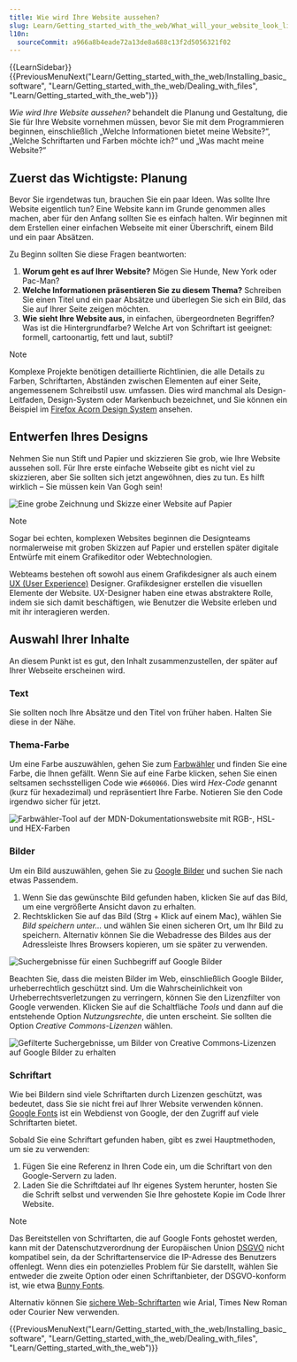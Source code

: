 ```yaml
---
title: Wie wird Ihre Website aussehen?
slug: Learn/Getting_started_with_the_web/What_will_your_website_look_like
l10n:
  sourceCommit: a966a8b4eade72a13de8a688c13f2d5056321f02
---
```


{{LearnSidebar}}{{PreviousMenuNext("Learn/Getting_started_with_the_web/Installing_basic_software", "Learn/Getting_started_with_the_web/Dealing_with_files", "Learn/Getting_started_with_the_web")}}

_Wie wird Ihre Website aussehen?_ behandelt die Planung und Gestaltung, die Sie für Ihre Website vornehmen müssen, bevor Sie mit dem Programmieren beginnen, einschließlich „Welche Informationen bietet meine Website?“, „Welche Schriftarten und Farben möchte ich?“ und „Was macht meine Website?“

## Zuerst das Wichtigste: Planung

Bevor Sie irgendetwas tun, brauchen Sie ein paar Ideen. Was sollte Ihre Website eigentlich tun? Eine Website kann im Grunde genommen alles machen, aber für den Anfang sollten Sie es einfach halten. Wir beginnen mit dem Erstellen einer einfachen Webseite mit einer Überschrift, einem Bild und ein paar Absätzen.

Zu Beginn sollten Sie diese Fragen beantworten:

1. **Worum geht es auf Ihrer Website?** Mögen Sie Hunde, New York oder Pac-Man?
2. **Welche Informationen präsentieren Sie zu diesem Thema?** Schreiben Sie einen Titel und ein paar Absätze und überlegen Sie sich ein Bild, das Sie auf Ihrer Seite zeigen möchten.
3. **Wie sieht Ihre Website aus,** in einfachen, übergeordneten Begriffen? Was ist die Hintergrundfarbe? Welche Art von Schriftart ist geeignet: formell, cartoonartig, fett und laut, subtil?

> [!NOTE]
> Komplexe Projekte benötigen detaillierte Richtlinien, die alle Details zu Farben, Schriftarten, Abständen zwischen Elementen auf einer Seite, angemessenem Schreibstil usw. umfassen. Dies wird manchmal als Design-Leitfaden, Design-System oder Markenbuch bezeichnet, und Sie können ein Beispiel im [Firefox Acorn Design System](https://acorn.firefox.com/latest) ansehen.

## Entwerfen Ihres Designs

Nehmen Sie nun Stift und Papier und skizzieren Sie grob, wie Ihre Website aussehen soll. Für Ihre erste einfache Webseite gibt es nicht viel zu skizzieren, aber Sie sollten sich jetzt angewöhnen, dies zu tun. Es hilft wirklich – Sie müssen kein Van Gogh sein!

![Eine grobe Zeichnung und Skizze einer Website auf Papier](website-drawing-scan.png)

> [!NOTE]
> Sogar bei echten, komplexen Websites beginnen die Designteams normalerweise mit groben Skizzen auf Papier und erstellen später digitale Entwürfe mit einem Grafikeditor oder Webtechnologien.
>
> Webteams bestehen oft sowohl aus einem Grafikdesigner als auch einem [UX (User Experience)](/de/docs/Glossary/UX) Designer. Grafikdesigner erstellen die visuellen Elemente der Website. UX-Designer haben eine etwas abstraktere Rolle, indem sie sich damit beschäftigen, wie Benutzer die Website erleben und mit ihr interagieren werden.

## Auswahl Ihrer Inhalte

An diesem Punkt ist es gut, den Inhalt zusammenzustellen, der später auf Ihrer Webseite erscheinen wird.

### Text

Sie sollten noch Ihre Absätze und den Titel von früher haben. Halten Sie diese in der Nähe.

### Thema-Farbe

Um eine Farbe auszuwählen, gehen Sie zum [Farbwähler](/de/docs/Web/CSS/CSS_colors/Color_picker_tool) und finden Sie eine Farbe, die Ihnen gefällt. Wenn Sie auf eine Farbe klicken, sehen Sie einen seltsamen sechsstelligen Code wie `#660066`. Dies wird _Hex-Code_ genannt (kurz für hexadezimal) und repräsentiert Ihre Farbe. Notieren Sie den Code irgendwo sicher für jetzt.

![Farbwähler-Tool auf der MDN-Dokumentationswebsite mit RGB-, HSL- und HEX-Farben](color-picker.png)

### Bilder

Um ein Bild auszuwählen, gehen Sie zu [Google Bilder](https://www.google.com/imghp) und suchen Sie nach etwas Passendem.

1. Wenn Sie das gewünschte Bild gefunden haben, klicken Sie auf das Bild, um eine vergrößerte Ansicht davon zu erhalten.
2. Rechtsklicken Sie auf das Bild (Strg + Klick auf einem Mac), wählen Sie _Bild speichern unter..._ und wählen Sie einen sicheren Ort, um Ihr Bild zu speichern. Alternativ können Sie die Webadresse des Bildes aus der Adressleiste Ihres Browsers kopieren, um sie später zu verwenden.

![Suchergebnisse für einen Suchbegriff auf Google Bilder](updated-google-images.png)

Beachten Sie, dass die meisten Bilder im Web, einschließlich Google Bilder, urheberrechtlich geschützt sind. Um die Wahrscheinlichkeit von Urheberrechtsverletzungen zu verringern, können Sie den Lizenzfilter von Google verwenden. Klicken Sie auf die Schaltfläche _Tools_ und dann auf die entstehende Option _Nutzungsrechte_, die unten erscheint. Sie sollten die Option _Creative Commons-Lizenzen_ wählen.

![Gefilterte Suchergebnisse, um Bilder von Creative Commons-Lizenzen auf Google Bilder zu erhalten](updated-google-images-licensing.png)

### Schriftart

Wie bei Bildern sind viele Schriftarten durch Lizenzen geschützt, was bedeutet, dass Sie sie nicht frei auf Ihrer Website verwenden können. [Google Fonts](https://developers.google.com/fonts) ist ein Webdienst von Google, der den Zugriff auf viele Schriftarten bietet.

Sobald Sie eine Schriftart gefunden haben, gibt es zwei Hauptmethoden, um sie zu verwenden:

1. Fügen Sie eine Referenz in Ihren Code ein, um die Schriftart von den Google-Servern zu laden.
2. Laden Sie die Schriftdatei auf Ihr eigenes System herunter, hosten Sie die Schrift selbst und verwenden Sie Ihre gehostete Kopie im Code Ihrer Website.

> [!NOTE]
> Das Bereitstellen von Schriftarten, die auf Google Fonts gehostet werden, kann mit der Datenschutzverordnung der Europäischen Union [DSGVO](https://gdpr.eu/) nicht kompatibel sein, da der Schriftartenservice die IP-Adresse des Benutzers offenlegt. Wenn dies ein potenzielles Problem für Sie darstellt, wählen Sie entweder die zweite Option oder einen Schriftanbieter, der DSGVO-konform ist, wie etwa [Bunny Fonts](https://fonts.bunny.net/about).

Alternativ können Sie [sichere Web-Schriftarten](https://web.mit.edu/jmorzins/www/fonts.html) wie Arial, Times New Roman oder Courier New verwenden.

{{PreviousMenuNext("Learn/Getting_started_with_the_web/Installing_basic_software", "Learn/Getting_started_with_the_web/Dealing_with_files", "Learn/Getting_started_with_the_web")}}
